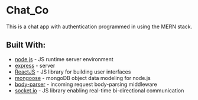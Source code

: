 # Chat_Co

This is a chat app with authentication programmed in using the MERN stack.     

## Built With:

* [node.js](https://nodejs.org/en/) - JS runtime server environment
* [express](https://expressjs.com/) - server
* [ReactJS](https://reactjs.org/) - JS library for building user interfaces
* [mongoose](http://mongoosejs.com/) - mongoDB object data modeling for node.js
* [body-parser](https://www.npmjs.com/package/body-parser) - incoming request body-parsing middleware
* [socket.io](https://socket.io/) - JS library enabling real-time bi-directional communication